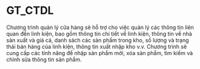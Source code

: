 # GT_CTDL
Chương trình quản lý cửa hàng sẽ hỗ trợ cho việc quản lý các thông tin liên quan 
đến linh kiện, bao gồm thông tin chi tiết về linh kiện, thông tin về nhà sản xuất và giá 
cả, danh sách các sản phẩm trong kho, số lượng và trạng thái bán hàng của linh kiện, 
thông tin xuất nhập kho v.v. Chương trình sẽ cung cấp các tính năng để nhập sản phẩm 
mới, xóa sản phẩm, tìm kiếm và chỉnh sửa thông tin sản phẩm. 
